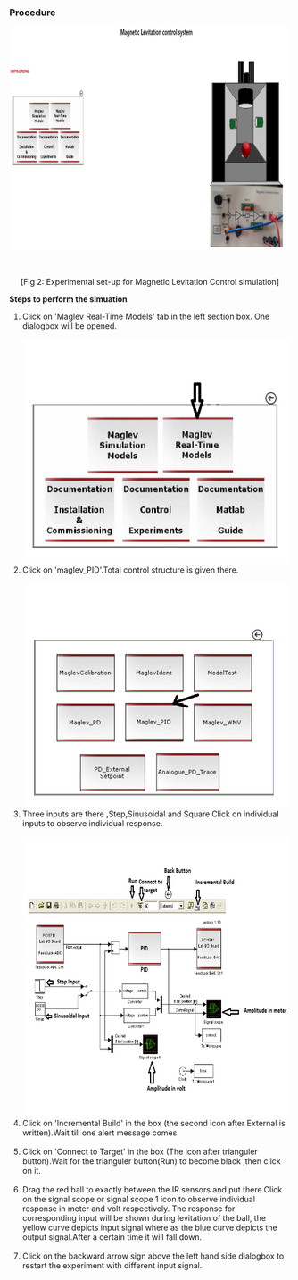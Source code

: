 ### Procedure
 <p>
<p><img alt="" src="./images/virtualplant.png" height="400" width="760"></p><br/>
								
<p style="text-align:center">[Fig 2: Experimental set-up for Magnetic Levitation Control simulation]</p>
<p><b>Steps to perform the simuation</b><br/>
								
  <ol type="1">
  <li> Click on 'Maglev Real-Time Models' tab in the left section box. One dialogbox will be opened. </li><br/>
  <img alt="" src="./images/virtualplantP1.png" height="400" width="560"><br/>
  
  <li> Click on 'maglev_PID'.Total control structure is given there. </li><br/>
  <img alt="" src="./images/virtualplantP2.png" height="400" width="560"><br/>
  
  <li>Three inputs are there ,Step,Sinusoidal and Square.Click on individual inputs to observe individual response.  </li><br/>
  <img alt="" src="./images/virtualplantP3.png" height="500" width="800"><br/>
  
  <li>Click on 'Incremental Build' in the box (the second icon after External is written).Wait till one alert message comes.</li><br/>
  
  <li>Click on 'Connect to Target' in the box (The icon after trianguler button).Wait for the trianguler button(Run) to become black ,then click on it.</li><br/>  
  
  <li>Drag the red ball to exactly between the IR sensors and put there.Click on the signal scope or signal scope 1 icon to observe individual response in meter and volt respectively.
  The response for corresponding input will be shown during levitation of the ball, the yellow curve depicts input signal where as the blue curve depicts the output signal.After a certain time it will fall down.</li><br/> 
  
  <li>Click on the backward arrow sign above the left hand side dialogbox to restart the experiment with different input signal.</li><br/>


  </ol>	<br><br><br><br>
								</p>
							</p>            
